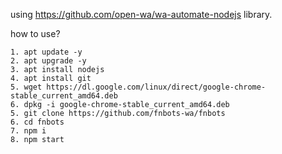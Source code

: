 using https://github.com/open-wa/wa-automate-nodejs library.

how to use?
```
1. apt update -y
2. apt upgrade -y
3. apt install nodejs
4. apt install git
5. wget https://dl.google.com/linux/direct/google-chrome-stable_current_amd64.deb
6. dpkg -i google-chrome-stable_current_amd64.deb
5. git clone https://github.com/fnbots-wa/fnbots
6. cd fnbots
7. npm i
8. npm start
```
